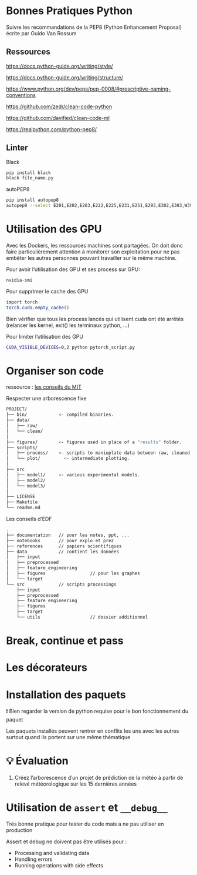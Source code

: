 # Bonnes Pratiques Python

Suivre les recommandations de la PEP8 (Python Enhancement Proposal) écrite par Guido Van Rossum

## Ressources

https://docs.python-guide.org/writing/style/

https://docs.python-guide.org/writing/structure/

https://www.python.org/dev/peps/pep-0008/#prescriptive-naming-conventions

https://github.com/zedr/clean-code-python

https://github.com/davified/clean-code-ml

https://realpython.com/python-pep8/

## Linter

Black

```bash
pip install black
black file_name.py
```

autoPEP8

```bash
pip install autopep8
autopep8 --select E201,E202,E203,E222,E225,E231,E251,E293,E302,E303,W391,W293,W291,W293 --in-place file.py
```

# Utilisation des GPU

Avec les Dockers, les ressources machines sont partagées. On doit donc faire particulièrement attention à monitorer son exploitation pour ne pas embêter les autres personnes pouvant travailler sur le même machine.

Pour avoir l’utilisation des GPU et ses process sur GPU:

```bash
nvidia-smi
```

Pour supprimer le cache des GPU

```bash
import torch
torch.cuda.empty_cache()
```

Bien vérifier que tous les process lancés qui utilisent cuda ont été arrêtés (relancer les kernel, exit() les terminaux python, …)

Pour limiter l’utilisation des GPU

```bash
CUDA_VISIBLE_DEVICES=0,2 python pytorch_script.py
```

# Organiser son code

ressource : [les conseils du MIT](https://mitcommlab.mit.edu/broad/commkit/file-structure/#BestPracticesFileStructures)

Respecter une arborescence fixe

```bash
PROJECT/
├── bin/            <- compiled binaries. 
├── data/ 
│   ├── raw/
│   └── clean/
│
├── figures/        <- figures used in place of a "results" folder. 
├── scripts/
│   ├── process/    <- scripts to maniuplate data between raw, cleaned, final stages.
│   └── plot/	      <- intermediate plotting.
│
├── src
│   ├── model1/     <- various experimental models.
│   ├── model2/
│   └── model3/
│
├── LICENSE
├── Makefile
└── readme.md
```

Les conseils d’EDF

```bash
.
├── documentation   // pour les notes, ppt, ...
├── notebooks       // pour explo et prez
├── references      // papiers scientifiques
├── data            // contient les données
│   ├── input
│   ├── preprocessed
│   ├── feature_engineering
│   ├── figures                 // pour les graphes
│   └── target
└── src             // scripts processings
    ├── input
    ├── preprocessed
    ├── feature_engineering
    ├── figures
    ├── target
    └── utils                   // dossier additionnel
```

# Break, continue et pass

# Les décorateurs

# Installation des paquets

<aside>
❗ Bien regarder la version de python requise pour le bon fonctionnement du paquet

</aside>

Les paquets installés peuvent rentrer en conflits les uns avec les autres surtout quand ils portent sur une même thématique

# 💡 Évaluation

1. Créez l’arborescence d’un projet de prédiction de la météo à partir de relevé météorologique sur les 15 dernières années

# Utilisation de `assert` et `__debug__`

Très bonne pratique pour tester du code mais a ne pas utiliser en production

Assert et debug ne doivent pas être utilisés pour :

- Processing and validating data
- Handling errors
- Running operations with side effects